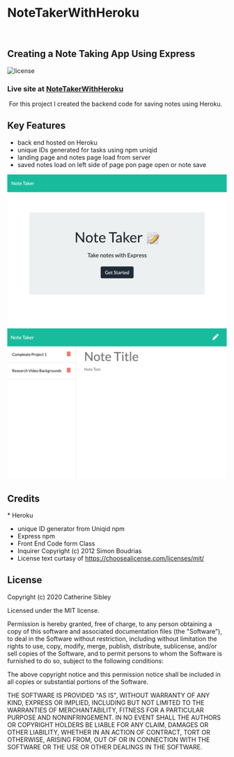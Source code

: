 # NoteTakerWithHeroku
​
## Creating a Note Taking App Using Express
![license](https://img.shields.io/badge/MIT-License-brightgreen)

### Live site at [NoteTakerWithHeroku](https://afternoon-lake-66765.herokuapp.com/)
​
​For this project I created the backend code for saving notes using Heroku. 

## Key Features
* back end hosted on Heroku
* unique IDs generated for tasks using npm uniqid
* landing page and notes page load from server
* saved notes load on left side of page pon page open or note save

![NoteTakerWithHeroku](public/assets/images/Mockup1.png)
![NoteTakerWithHeroku](public/assets/images/Mockup2.png)

## Credits
​* Heroku
* unique ID generator from Uniqid npm
* Express npm
* Front End Code form Class
* Inquirer Copyright (c) 2012 Simon Boudrias
* License text curtasy of https://choosealicense.com/licenses/mit/
​
​
## License

Copyright (c) 2020 Catherine Sibley

Licensed under the MIT license.

Permission is hereby granted, free of charge, to any person obtaining a copy of this software and associated documentation files (the "Software"), to deal in the Software without restriction, including without limitation the rights to use, copy, modify, merge, publish, distribute, sublicense, and/or sell copies of the Software, and to permit persons to whom the Software is furnished to do so, subject to the following conditions:

The above copyright notice and this permission notice shall be included in all copies or substantial portions of the Software.

THE SOFTWARE IS PROVIDED "AS IS", WITHOUT WARRANTY OF ANY KIND, EXPRESS OR IMPLIED, INCLUDING BUT NOT LIMITED TO THE WARRANTIES OF MERCHANTABILITY,
FITNESS FOR A PARTICULAR PURPOSE AND NONINFRINGEMENT. IN NO EVENT SHALL THE
AUTHORS OR COPYRIGHT HOLDERS BE LIABLE FOR ANY CLAIM, DAMAGES OR OTHER
LIABILITY, WHETHER IN AN ACTION OF CONTRACT, TORT OR OTHERWISE, ARISING FROM, OUT OF OR IN CONNECTION WITH THE SOFTWARE OR THE USE OR OTHER DEALINGS IN THE SOFTWARE.